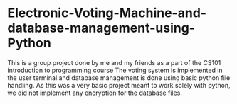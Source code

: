 # Electronic-Voting-Machine-and-database-management-using-Python
This is a group project done by me and my friends as a part of the CS101 introduction to programming course
The voting system is implemented in the user terminal and database management is done using basic python file handling. As this was a very basic project meant to work solely with python, we did not implement any encryption for the database files.
